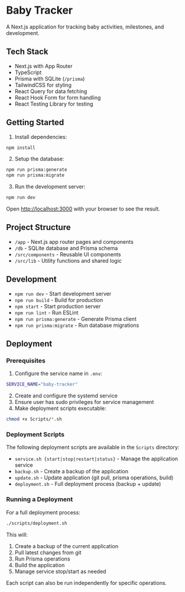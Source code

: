 # Baby Tracker

A Next.js application for tracking baby activities, milestones, and development.

## Tech Stack

- Next.js with App Router
- TypeScript
- Prisma with SQLite (`/prisma`)
- TailwindCSS for styling
- React Query for data fetching
- React Hook Form for form handling
- React Testing Library for testing

## Getting Started

1. Install dependencies:
```bash
npm install
```

2. Setup the database:
```bash
npm run prisma:generate
npm run prisma:migrate
```

3. Run the development server:
```bash
npm run dev
```

Open [http://localhost:3000](http://localhost:3000) with your browser to see the result.

## Project Structure

- `/app` - Next.js app router pages and components
- `/db` - SQLite database and Prisma schema
- `/src/components` - Reusable UI components
- `/src/lib` - Utility functions and shared logic

## Development

- `npm run dev` - Start development server
- `npm run build` - Build for production
- `npm start` - Start production server
- `npm run lint` - Run ESLint
- `npm run prisma:generate` - Generate Prisma client
- `npm run prisma:migrate` - Run database migrations

## Deployment

### Prerequisites

1. Configure the service name in `.env`:
```bash
SERVICE_NAME="baby-tracker"
```

2. Create and configure the systemd service
3. Ensure user has sudo privileges for service management
4. Make deployment scripts executable:
```bash
chmod +x Scripts/*.sh
```

### Deployment Scripts

The following deployment scripts are available in the `Scripts` directory:

- `service.sh {start|stop|restart|status}` - Manage the application service
- `backup.sh` - Create a backup of the application
- `update.sh` - Update application (git pull, prisma operations, build)
- `deployment.sh` - Full deployment process (backup + update)

### Running a Deployment

For a full deployment process:
```bash
./scripts/deployment.sh
```

This will:
1. Create a backup of the current application
2. Pull latest changes from git
3. Run Prisma operations
4. Build the application
5. Manage service stop/start as needed

Each script can also be run independently for specific operations.
